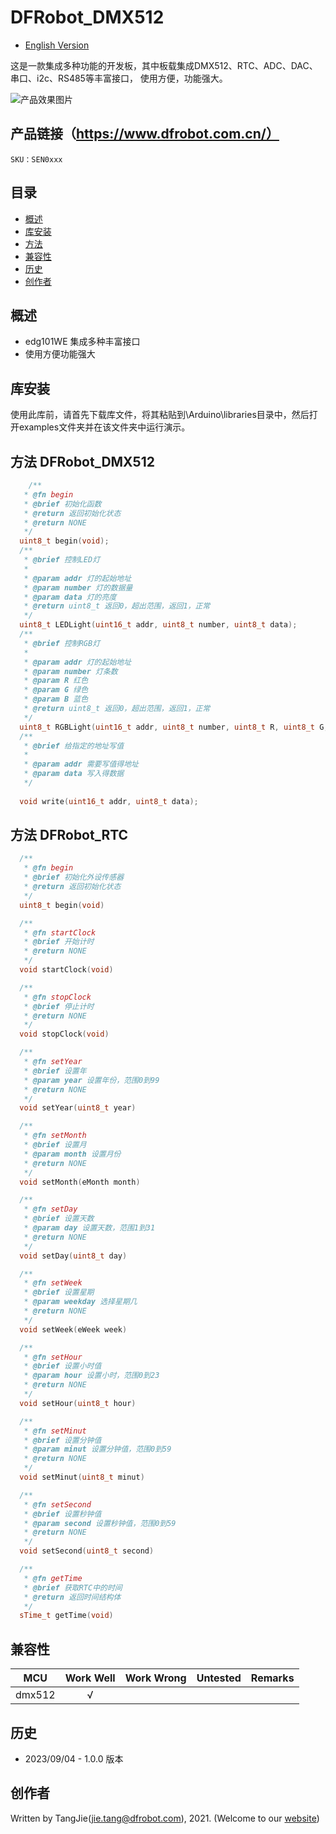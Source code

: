 # DFRobot_DMX512
- [English Version](./README_CN.md)

这是一款集成多种功能的开发板，其中板载集成DMX512、RTC、ADC、DAC、串口、i2c、RS485等丰富接口，
使用方便，功能强大。


![产品效果图片](./resources/images/SEN0xxx.png)


## 产品链接（https://www.dfrobot.com.cn/）

    SKU：SEN0xxx

## 目录

  * [概述](#概述)
  * [库安装](#库安装)
  * [方法](#方法)
  * [兼容性](#兼容性)
  * [历史](#历史)
  * [创作者](#创作者)

## 概述

* edg101WE 集成多种丰富接口
* 使用方便功能强大

## 库安装

使用此库前，请首先下载库文件，将其粘贴到\Arduino\libraries目录中，然后打开examples文件夹并在该文件夹中运行演示。

## 方法 DFRobot_DMX512

```C++
    /**
   * @fn begin
   * @brief 初始化函数
   * @return 返回初始化状态
   * @return NONE
   */
  uint8_t begin(void);
  /**
   * @brief 控制LED灯
   * 
   * @param addr 灯的起始地址
   * @param number 灯的数据量
   * @param data 灯的亮度 
   * @return uint8_t 返回0，超出范围，返回1，正常
   */
  uint8_t LEDLight(uint16_t addr, uint8_t number, uint8_t data);
  /**
   * @brief 控制RGB灯
   * 
   * @param addr 灯的起始地址
   * @param number 灯条数
   * @param R 红色
   * @param G 绿色
   * @param B 蓝色
   * @return uint8_t 返回0，超出范围，返回1，正常
   */
  uint8_t RGBLight(uint16_t addr, uint8_t number, uint8_t R, uint8_t G, uint8_t B);
  /**
   * @brief 给指定的地址写值
   * 
   * @param addr 需要写值得地址
   * @param data 写入得数据
   */
  
  void write(uint16_t addr, uint8_t data);
```

## 方法 DFRobot_RTC

```C++
  /**
   * @fn begin
   * @brief 初始化外设传感器
   * @return 返回初始化状态
   */
  uint8_t begin(void)

  /**
   * @fn startClock
   * @brief 开始计时
   * @return NONE
   */
  void startClock(void)

  /**
   * @fn stopClock
   * @brief 停止计时
   * @return NONE
   */
  void stopClock(void)

  /**
   * @fn setYear
   * @brief 设置年
   * @param year 设置年份，范围0到99
   * @return NONE
   */
  void setYear(uint8_t year)

  /**
   * @fn setMonth
   * @brief 设置月
   * @param month 设置月份
   * @return NONE
   */
  void setMonth(eMonth month)

  /**
   * @fn setDay
   * @brief 设置天数
   * @param day 设置天数，范围1到31
   * @return NONE
   */
  void setDay(uint8_t day)

  /**
   * @fn setWeek
   * @brief 设置星期
   * @param weekday 选择星期几
   * @return NONE
   */
  void setWeek(eWeek week)

  /**
   * @fn setHour
   * @brief 设置小时值
   * @param hour 设置小时，范围0到23
   * @return NONE
   */
  void setHour(uint8_t hour)

  /**
   * @fn setMinut
   * @brief 设置分钟值
   * @param minut 设置分钟值，范围0到59
   * @return NONE
   */
  void setMinut(uint8_t minut)

  /**
   * @fn setSecond
   * @brief 设置秒钟值
   * @param second 设置秒钟值，范围0到59
   * @return NONE
   */
  void setSecond(uint8_t second)

  /**
   * @fn getTime
   * @brief 获取RTC中的时间
   * @return 返回时间结构体
   */
  sTime_t getTime(void)
```



## 兼容性

MCU                | Work Well    | Work Wrong   | Untested    | Remarks
------------------ | :----------: | :----------: | :---------: | :----:
   dmx512          |      √       |              |             |



## 历史

- 2023/09/04 - 1.0.0 版本

## 创作者

Written by TangJie(jie.tang@dfrobot.com), 2021. (Welcome to our [website](https://www.dfrobot.com/))





